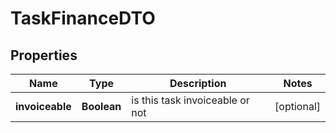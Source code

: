 # TaskFinanceDTO

## Properties
Name | Type | Description | Notes
------------ | ------------- | ------------- | -------------
**invoiceable** | **Boolean** | is this task invoiceable or not |  [optional]
